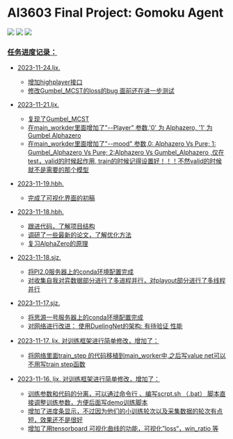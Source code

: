 # AI3603 Final Project: Gomoku Agent

<a href='https://github.com/Lijiaxin0111/AI_3603_BIGHOME'><img src='https://img.shields.io/badge/Project-Page-Green'></a> 
<a href='https://github.com/Lijiaxin0111/AI_3603_BIGHOME'><img src='https://img.shields.io/badge/Report-PDF-red'></a> <a href='https://huggingface.co/spaces/Gomoku-Zero/Demo'><img src='https://img.shields.io/badge/%F0%9F%A4%97%20Hugging%20Face-Spaces-blue'> 

### 任务进度记录：
- 2023-11-24.ljx.
  - 增加highplayer接口
  - 修改Gumbel_MCST的loss的bug 面前还在进一步测试


- 2023-11-21.ljx.
  - 复现了Gumbel_MCST
  - 在main_workder里面增加了"--Player" 参数,'0' 为 Alphazero, '1' 为 Gumbel Alphazero 
  - 在main_workder里面增加了"--mood" 参数,0: Alphazero Vs Pure;  1: Gumbel_Alphazero Vs Pure; 2:Alphazero Vs Gumbel_Alphazero ,仅在test，valid的时候起作用, train的时候记得设置好！！！不然valid的时候就不是需要的那个模型

- 2023-11-19.hbh.
  - 完成了可视化界面的初稿
  
- 2023-11-18.hbh.
  - 跟进代码，了解项目结构
  - 调研了一些最新的论文，了解优化方法
  - 复习AlphaZero的原理

- 2023-11-18.sjz.
  -  将PI2.0服务器上的conda环境配置完成
  -  对收集自我对弈数据部分进行了多进程并行，对playout部分进行了多线程并行

- 2023-11-17.sjz.
  -  将思源一号服务器上的conda环境配置完成
  -  对网络进行改进： 使用DuelingNet的架构: 有待验证 性能

- 2023-11-17. ljx. 对训练框架进行简单修改，增加了：
  - 将网络里面train_step 的代码移植到main_worker中,之后写value net可以不用写train step函数

- 2023-11-16. ljx. 对训练框架进行简单修改，增加了：
  - 训练参数和代码的分离，可以通过命令行 、编写scrpt.sh （.bat） 脚本直接调整训练参数，方便后面写demo训练脚本
  - 增加了进度条显示，不过因为他们的小训练轮次以及采集数据的轮次有点短，效果还不是很好
  - 增加了用tensorboard 可视化曲线的功能，可视化”loss“，win_ratio 等

